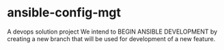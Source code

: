 # ansible-config-mgt
A devops solution project 
We intend to BEGIN ANSIBLE DEVELOPMENT
by creating a new branch that will be used for development of a new feature.

